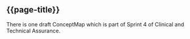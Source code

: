 ## {{page-title}}
There is one draft ConceptMap which is part of Sprint 4 of Clinical and Technical Assurance.